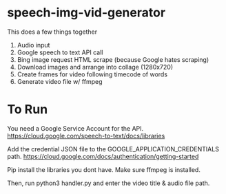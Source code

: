 # speech-img-vid-generator

This does a few things together

1. Audio input
2. Google speech to text API call
3. Bing image request HTML scrape (because Google hates scraping)
4. Download images and arrange into collage (1280x720)
5. Create frames for video following timecode of words
6. Generate video file w/ ffmpeg

# To Run
You need a Google Service Account for the API.
https://cloud.google.com/speech-to-text/docs/libraries

Add the credential JSON file to the GOOGLE_APPLICATION_CREDENTIALS path.
https://cloud.google.com/docs/authentication/getting-started

Pip install the libraries you dont have.
Make sure ffmpeg is installed.

Then, run python3 handler.py and enter the video title & audio file path.
